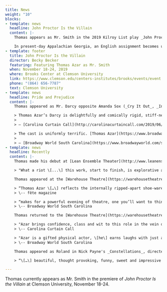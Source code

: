 ```yaml
---
title: News
weight: "10"
blocks:
- template: news
  headline: John Proctor Is the Villain
  content: |-
    Thomas appears as Mr. Smith in the 2019 Kilroy List play _John Proctor Is the Villain_ by Kimberly Belflower, directed by Clemson University Performing Arts chair Becky Becker.

    In present-day Appalachian Georgia, an English assignment becomes uncomfortably relevant when scandal swirls and old heroes are questioned. What does it mean to inherit centuries of trauma and come of age in a world that has always prioritized a man’s reputation above a woman’s experience? The line between witch and heroine blurs in this post-#MeToo examination of power, literature, and sex education. Plus there’s Lorde.
- template: footer
  title: John Proctor Is the Villain
  director: Becky Becker
  featuring: Featuring Thomas Azar as Mr. Smith
  when: November 18-24, 2019
  where: Brooks Center at Clemson University
  link: https://www.clemson.edu/centers-institutes/brooks/events/event.html?eventid=30192744927834
  phone: "(864) 656-7787"
  text: Clemson University
- template: news
  headline: Pride and Prejudice
  content: |-
    Thomas appeared as Mr. Darcy opposite Amanda Sox (_Cry It Out_, _In the Next Room_) as Elizabeth Bennett in Kate Hamill's new adaptation of _Pride and Prejudice_ at The Warehouse Theatre, directed by Jay Briggs (_Clybourne Park_, _Important Hats of the Twentieth Century_).

    > Thomas Azar’s Darcy is delightfully and comically rigid, stiff-necked, properly postured, and expertly unbending. This makes it only more hilarious in moments when he stoically grimaces through the pain after having hot rum punch on his groin, or moments when he must diffuse overt sexual advances of a drunken partygoer. Azar also perfectly builds Darcy’s inner conflict.
    >
    > — [Carolina Curtain Call](http://carolinacurtaincall.com/2019/06/10/review-warehouse-theatres-pride-and-prejudice-is-indulgent-whimsical-masterpiece/)

    > The cast is uniformly terrific. [Thomas Azar](https://www.broadwayworld.com/people/Thomas-Azar/) and Amanda Sox come the closest to playing things straight, to actually creating realistic(ish) characters. And that's a tribute to them both. Azar and Sox have both demonstrated their dramatic and comedic chops many times on upstate stages, and with a play like this that can border on cartoonish at times, the fact that they can still conjure some human moments amidst the chaos is a wonder indeed.
    >
    > — [Broadway World South Carolina](https://www.broadwayworld.com/south-carolina/article/BWW-Review-Bright-and-Funny-New-Adaptation-of-PRIDE-AND-PREJUDICE-at-Warehouse-Theatre-20190612)
- template: news
  headline: Recently
  content: |-
    Thomas made his debut at [Lean Ensemble Theater](http://www.leanensemble.org/) in Hilton Head, South Carolina, as Paul in _Barefoot in the Park_, directed by artistic director Blake White.

    > "What a riot \[...\] this work, start to finish, is explorative and through it all, entertaining." -- The Island Packet

    Thomas appeared at the [Warehouse Theatre](https://warehousetheatre.com/glassmenagerie/) as Tom in _The Glass Menagerie_, opposite Mimi Wyche (_All My Sons_, _The Cake_) as Amanda, directed by Kerrie Seymour (_The Cake_, _In the Next Room_).

    > “Thomas Azar \[…\] reflects the internally ripped-apart shoe-warehouse employee with all the complexity the script asked for”
    > \-- fête magazine

    > “makes for a powerful evening of theatre, one you’ll want to think about and discuss - and remember”
    > \-- Broadway World South Carolina

    Thomas returned to the [Warehouse Theatre](https://warehousetheatre.com/much-ado-nothing/) as Benedick in _Much Ado About Nothing_, directed by Anne Kelly Tromsness.

    > "Azar brings confidence, class and wit to this role in the vein of screen legend Cary Grant"
    > \-- Carolina Curtain Call

    > "Azar is a gifted physical actor, \[he\] earns laughs with just a look."
    > \-- Broadway World South Carolina

    Thomas appeared as Roland in Nick Payne's _Constellations_, directed by Jay Briggs, at [Mill Mountain Theatre](http://millmountain.org/production/constellations/) in Roanoke, Virginia.

    > “\[…\] beautiful, thought provoking, funny, sweet and impressive theatre, you’ll love it. The talent of the two actors will blow you away. It’s simply beautiful.” – Roanoke Weekly

---
```

Thomas currently appears as Mr. Smith in the premiere of _John Proctor Is the Villain_ at Clemson University, November 18-24.